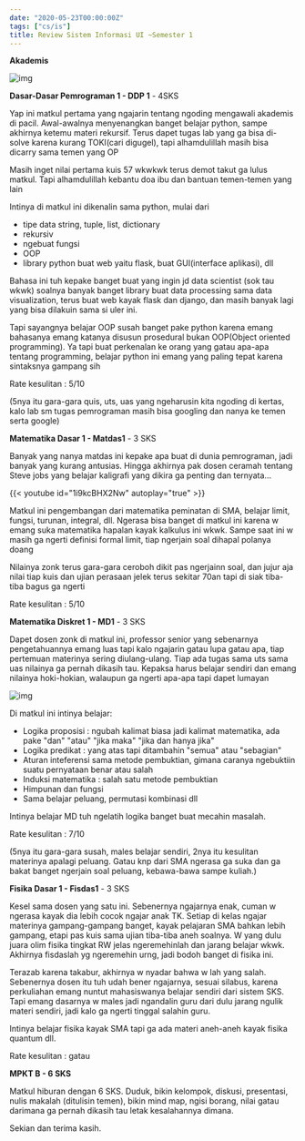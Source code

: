 ```yaml
---
date: "2020-05-23T00:00:00Z"
tags: ["cs/is"]
title: Review Sistem Informasi UI ~Semester 1
---
```




**Akademis**

![img](https://catatankemalasan.files.wordpress.com/2020/05/4cap4d.jpg?w=500)



**Dasar-Dasar Pemrograman 1 - DDP 1** - 4SKS

Yap ini matkul pertama yang ngajarin tentang ngoding mengawali akademis di pacil. Awal-awalnya menyenangkan banget belajar python, sampe akhirnya ketemu materi rekursif. Terus dapet tugas lab yang ga bisa di-solve karena kurang TOKI(cari digugel), tapi alhamdulillah masih bisa dicarry sama temen yang OP

Masih inget nilai pertama kuis 57 wkwkwk terus demot takut ga lulus matkul. Tapi alhamdulillah kebantu doa ibu dan bantuan temen-temen yang lain






Intinya di matkul ini dikenalin sama python, mulai dari 

- tipe data string, tuple, list, dictionary
- rekursiv
- ngebuat fungsi
- OOP
- library python buat web yaitu flask, buat GUI(interface aplikasi), dll

Bahasa ini tuh kepake banget buat yang ingin jd data scientist (sok tau wkwk) soalnya banyak banget library buat data processing sama data visualization, terus buat web kayak flask dan django, dan masih banyak lagi yang bisa dilakuin sama si uler ini. 

Tapi sayangnya belajar OOP susah banget pake python karena emang bahasanya emang katanya disusun prosedural bukan OOP(Object oriented programming). Ya tapi buat perkenalan ke orang yang gatau apa-apa tentang programming, belajar python ini emang yang paling tepat karena sintaksnya gampang sih

Rate kesulitan : 5/10 

(5nya itu gara-gara quis, uts, uas yang ngeharusin kita ngoding di kertas, kalo lab sm tugas pemrograman masih bisa googling dan nanya ke temen serta google)



**Matematika Dasar 1 - Matdas1** - 3 SKS

Banyak yang nanya matdas ini kepake apa buat di dunia pemrograman, jadi banyak yang kurang antusias. Hingga akhirnya pak dosen ceramah tentang Steve jobs yang belajar kaligrafi yang dikira ga penting dan ternyata... 

{{< youtube id="1i9kcBHX2Nw" autoplay="true" >}}

Matkul ini pengembangan dari matematika peminatan di SMA, belajar limit, fungsi, turunan, integral, dll. Ngerasa bisa banget di matkul ini karena w emang suka matematika hapalan kayak kalkulus ini wkwk. Sampe saat ini w masih ga ngerti definisi formal limit, tiap ngerjain soal dihapal polanya doang

Nilainya zonk terus gara-gara ceroboh dikit pas ngerjainn soal, dan jujur aja nilai tiap kuis dan ujian perasaan jelek terus sekitar 70an tapi di siak tiba-tiba bagus ga ngerti

Rate kesulitan : 5/10 



**Matematika Diskret 1 - MD1** - 3 SKS

Dapet dosen zonk di matkul ini, professor senior yang sebenarnya pengetahuannya emang luas tapi kalo ngajarin gatau lupa gatau apa, tiap pertemuan materinya sering diulang-ulang. Tiap ada tugas sama uts sama uas nilainya ga pernah dikasih tau. Kepaksa harus belajar sendiri dan emang nilainya hoki-hokian, walaupun ga ngerti apa-apa tapi dapet lumayan

![img](https://catatankemalasan.files.wordpress.com/2020/05/matdis.png?w=224)

Di matkul ini intinya belajar:

- Logika proposisi : ngubah kalimat biasa jadi kalimat matematika, ada pake "dan" "atau" "jika maka" "jika dan hanya jika"
- Logika predikat : yang atas tapi ditambahin "semua" atau "sebagian"
- Aturan inteferensi sama metode pembuktian, gimana caranya ngebuktiin suatu pernyataan benar atau salah
- Induksi matematika : salah satu metode pembuktian
- Himpunan dan fungsi
- Sama belajar peluang, permutasi kombinasi dll

Intinya belajar MD tuh ngelatih logika banget buat mecahin masalah. 

Rate kesulitan : 7/10 

(5nya itu gara-gara susah, males belajar sendiri, 2nya itu kesulitan materinya apalagi peluang. Gatau knp dari SMA ngerasa ga suka dan ga bakat banget ngerjain soal peluang, kebawa-bawa sampe kuliah.)  



**Fisika Dasar 1 - Fisdas1** - 3 SKS

Kesel sama dosen yang satu ini. Sebenernya ngajarnya enak, cuman w ngerasa kayak dia lebih cocok ngajar anak TK. Setiap di kelas ngajar materinya gampang-gampang banget, kayak pelajaran SMA bahkan lebih gampang, etapi pas kuis sama ujian tiba-tiba aneh soalnya. W yang dulu juara olim fisika tingkat RW jelas ngeremehinlah dan jarang belajar wkwk. Akhirnya fisdaslah yg ngeremehin urng, jadi bodoh banget di fisika ini. 

Terazab karena takabur, akhirnya w nyadar bahwa w lah yang salah. Sebenernya dosen itu tuh udah bener ngajarnya, sesuai silabus, karena perkuliahan emang nuntut mahasiswanya belajar sendiri dari sistem SKS. Tapi emang dasarnya w males jadi ngandalin guru dari dulu jarang ngulik materi sendiri, jadi kalo ga ngerti tinggal salahin guru.



Intinya belajar fisika kayak SMA tapi ga ada materi aneh-aneh kayak fisika quantum dll.

Rate kesulitan : gatau



**MPKT B - 6 SKS**

Matkul hiburan dengan 6 SKS. Duduk, bikin kelompok, diskusi, presentasi, nulis makalah (ditulisin temen), bikin mind map, ngisi borang, nilai gatau darimana ga pernah dikasih tau letak kesalahannya dimana.



Sekian dan terima kasih.

